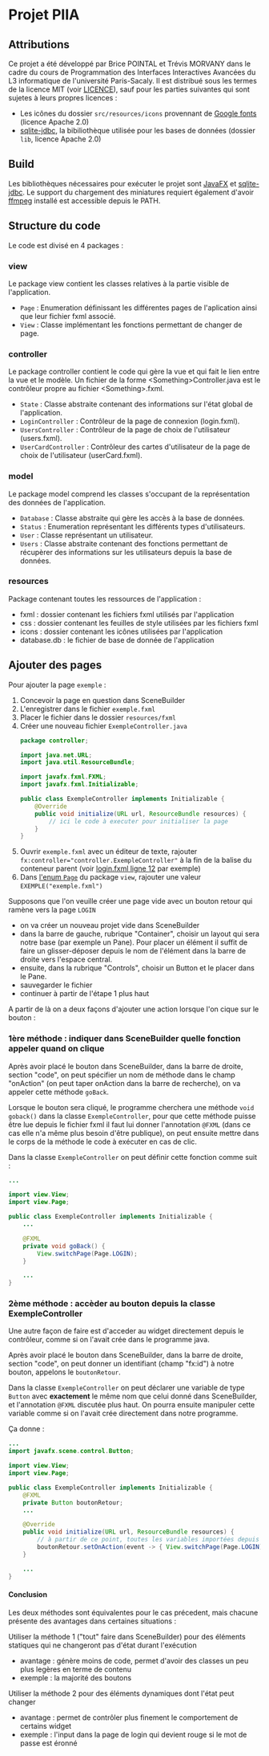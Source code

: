 # Projet PIIA

## Attributions

Ce projet a été développé par Brice POINTAL et Trévis MORVANY dans le cadre du cours de Programmation des Interfaces Interactives Avancées du L3 informatique de l'université Paris-Sacaly. Il est distribué sous les termes de la licence MIT (voir [LICENCE](./LICENCE)), sauf pour les parties suivantes qui sont sujetes à leurs propres licences :

- Les icônes du dossier `src/resources/icons` provennant de [Google fonts](https://fonts.google.com/icons) (licence Apache 2.0)
- [sqlite-jdbc](https://github.com/xerial/sqlite-jdbc), la bibiliothèque utilisée pour les bases de données (dossier `lib`, licence Apache 2.0)

## Build

Les bibliothèques nécessaires pour exécuter le projet sont [JavaFX](https://openjfx.io/) et [sqlite-jdbc](https://github.com/xerial/sqlite-jdbc). Le support du chargement des miniatures requiert également d'avoir [ffmpeg](https://ffmpeg.org/) installé est accessible depuis le PATH.

## Structure du code

Le code est divisé en 4 packages :

### view

Le package view contient les classes relatives à la partie visible de l'application.

- `Page` : Enumeration définissant les différentes pages de l'aplication ainsi que leur fichier fxml associé.
- `View` : Classe implémentant les fonctions permettant de changer de page.

### controller

Le package controller contient le code qui gère la vue et qui fait le lien entre la vue et le modèle. Un fichier de la forme \<Something\>Controller.java est le contrôleur propre au fichier \<Something\>.fxml.

- `State` : Classe abstraite contenant des informations sur l'état global de l'application.
- `LoginController` : Contrôleur de la page de connexion (login.fxml).
- `UsersController` : Contrôleur de la page de choix de l'utilisateur (users.fxml).
- `UserCardController` : Contrôleur des cartes d'utilisateur de la page de choix de l'utilisateur (userCard.fxml).

### model

Le package model comprend les classes s'occupant de la représentation des données de l'application.

- `Database` : Classe abstraite qui gère les accès à la base de données.
- `Status` : Enumeration représentant les différents types d'utilisateurs.
- `User` : Classe représentant un utilisateur.
- `Users` : Classe abstraite contenant des fonctions permettant de récupèrer des informations sur les utilisateurs depuis la base de données.

### resources

Package contenant toutes les ressources de l'application :

- fxml : dossier contenant les fichiers fxml utilisés par l'application
- css : dossier contenant les feuilles de style utilisées par les fichiers fxml
- icons : dossier contenant les icônes utilisées par l'application
- database.db : le fichier de base de donnée de l'application

## Ajouter des pages

Pour ajouter la page `exemple` :

1. Concevoir la page en question dans SceneBuilder
2. L'enregistrer dans le fichier `exemple.fxml`
3. Placer le fichier dans le dossier `resources/fxml`
4. Créer une nouveau fichier `ExempleController.java`
    ```java
    package controller;

    import java.net.URL;
    import java.util.ResourceBundle;

    import javafx.fxml.FXML;
    import javafx.fxml.Initializable;

    public class ExempleController implements Initializable {
        @Override
        public void initialize(URL url, ResourceBundle resources) {
            // ici le code à executer pour initialiser la page
        }
    }
    ```
5. Ouvrir `exemple.fxml` avec un éditeur de texte, rajouter `fx:controller="controller.ExempleController"` à la fin de la balise du conteneur parent (voir [login.fxml ligne 12](./src/resources/fxml/login.fxml) par exemple)
6. Dans [l'enum `Page`](./src/view/Page.java) du package `view`, rajouter une valeur `EXEMPLE("exemple.fxml")`

Supposons que l'on veuille créer une page vide avec un bouton retour qui ramène vers la page `LOGIN`

- on va créer un nouveau projet vide dans SceneBuilder
- dans la barre de gauche, rubrique "Container", choisir un layout qui sera notre base (par exemple un Pane). Pour placer un élément il suffit de faire un glisser-déposer depuis le nom de l'élément dans la barre de droite vers l'espace central.
- ensuite, dans la rubrique "Controls", choisir un Button et le placer dans le Pane.
- sauvegarder le fichier
- continuer à partir de l'étape 1 plus haut

A partir de là on a deux façons d'ajouter une action lorsque l'on cique sur le bouton :

### 1ère méthode : indiquer dans SceneBuilder quelle fonction appeler quand on clique

Après avoir placé le bouton dans SceneBuilder, dans la barre de droite, section "code", on peut spécifier un nom de méthode dans le champ "onAction" (on peut taper onAction dans la barre de recherche), on va appeler cette méthode `goBack`.

Lorsque le bouton sera cliqué, le programme cherchera une méthode `void goback()` dans la classe `ExempleController`, pour que cette méthode puisse être lue depuis le fichier fxml il faut lui donner l'annotation `@FXML` (dans ce cas elle n'a même plus besoin d'être publique), on peut ensuite mettre dans le corps de la méthode le code à exécuter en cas de clic.

Dans la classe `ExempleController` on peut définir cette fonction comme suit :
```java
...

import view.View;
import view.Page;

public class ExempleController implements Initializable {
    ...

    @FXML
    private void goBack() {
        View.switchPage(Page.LOGIN);
    }

    ...
}
```

### 2ème méthode : accèder au bouton depuis la classe ExempleController

Une autre façon de faire est d'acceder au widget directement depuis le contrôleur, comme si on l'avait crée dans le programme java.

Après avoir placé le bouton dans SceneBuilder, dans la barre de droite, section "code", on peut donner un identifiant  (champ "fx:id") à notre bouton, appelons le `boutonRetour`.

Dans la classe `ExempleController` on peut déclarer une variable de type `Button` avec **exactement** le même nom que celui donné dans SceneBuilder, et l'annotation `@FXML` discutée plus haut. On pourra ensuite manipuler cette variable comme si on l'avait crée directement dans notre programme.

Ça donne :
```java
...
import javafx.scene.control.Button;

import view.View;
import view.Page;

public class ExempleController implements Initializable {
    @FXML
    private Button boutonRetour;
    ...

    @Override
    public void initialize(URL url, ResourceBundle resources) {
        // à partir de ce point, toutes les variables importées depuis SceneBuilder sont correctement initialisées
        boutonRetour.setOnAction(event -> { View.switchPage(Page.LOGIN); });       
    }

    ...
}
```
#### Conclusion

Les deux méthodes sont équivalentes pour le cas précedent, mais chacune présente des avantages dans certaines situations :

Utiliser la méthode 1 ("tout" faire dans SceneBuilder) pour des éléments statiques qui ne changeront pas d'état durant l'exécution
- avantage : génère moins de code, permet d'avoir des classes un peu plus legères en terme de contenu
- exemple : la majorité des boutons

Utiliser la méthode 2 pour des éléments dynamiques dont l'état peut changer
  - avantage : permet de contrôler plus finement le comportement de certains widget
  - exemple  : l'input dans la page de login qui devient rouge si le mot de passe est éronné
